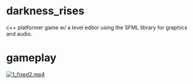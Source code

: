 # darkness_rises
c++ platformer game w/ a level editor using the SFML library for graphics and audio. 

# gameplay
[![1_fixed2.mp4](https://github.com/321BadgerCode/darkness_rises/assets/83559316/9d355509-a8d9-4ed0-bfde-14101385ed82)](https://github.com/321BadgerCode/darkness_rises/assets/83559316/a7dcc315-87e3-410d-ba35-ddad76760fda)
